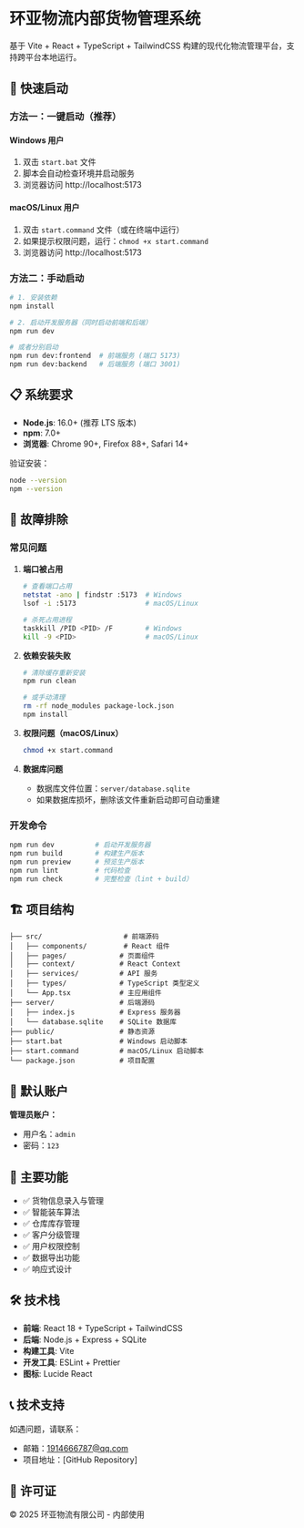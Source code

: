 # 环亚物流内部货物管理系统

基于 Vite + React + TypeScript + TailwindCSS 构建的现代化物流管理平台，支持跨平台本地运行。

## 🚀 快速启动

### 方法一：一键启动（推荐）

#### Windows 用户
1. 双击 `start.bat` 文件
2. 脚本会自动检查环境并启动服务
3. 浏览器访问 http://localhost:5173

#### macOS/Linux 用户
1. 双击 `start.command` 文件（或在终端中运行）
2. 如果提示权限问题，运行：`chmod +x start.command`
3. 浏览器访问 http://localhost:5173

### 方法二：手动启动

```bash
# 1. 安装依赖
npm install

# 2. 启动开发服务器（同时启动前端和后端）
npm run dev

# 或者分别启动
npm run dev:frontend  # 前端服务 (端口 5173)
npm run dev:backend   # 后端服务 (端口 3001)
```

## 📋 系统要求

- **Node.js**: 16.0+ (推荐 LTS 版本)
- **npm**: 7.0+
- **浏览器**: Chrome 90+, Firefox 88+, Safari 14+

验证安装：
```bash
node --version
npm --version
```

## 🔧 故障排除

### 常见问题

1. **端口被占用**
   ```bash
   # 查看端口占用
   netstat -ano | findstr :5173  # Windows
   lsof -i :5173                 # macOS/Linux
   
   # 杀死占用进程
   taskkill /PID <PID> /F        # Windows
   kill -9 <PID>                 # macOS/Linux
   ```

2. **依赖安装失败**
   ```bash
   # 清除缓存重新安装
   npm run clean
   
   # 或手动清理
   rm -rf node_modules package-lock.json
   npm install
   ```

3. **权限问题（macOS/Linux）**
   ```bash
   chmod +x start.command
   ```

4. **数据库问题**
   - 数据库文件位置：`server/database.sqlite`
   - 如果数据库损坏，删除该文件重新启动即可自动重建

### 开发命令

```bash
npm run dev          # 启动开发服务器
npm run build        # 构建生产版本
npm run preview      # 预览生产版本
npm run lint         # 代码检查
npm run check        # 完整检查（lint + build）
```

## 🏗️ 项目结构

```
├── src/                    # 前端源码
│   ├── components/         # React 组件
│   ├── pages/             # 页面组件
│   ├── context/           # React Context
│   ├── services/          # API 服务
│   ├── types/             # TypeScript 类型定义
│   └── App.tsx            # 主应用组件
├── server/                # 后端源码
│   ├── index.js           # Express 服务器
│   └── database.sqlite    # SQLite 数据库
├── public/                # 静态资源
├── start.bat              # Windows 启动脚本
├── start.command          # macOS/Linux 启动脚本
└── package.json           # 项目配置
```

## 🔐 默认账户

**管理员账户：**
- 用户名：`admin`
- 密码：`123`

## 🌟 主要功能

- ✅ 货物信息录入与管理
- ✅ 智能装车算法
- ✅ 仓库库存管理
- ✅ 客户分级管理
- ✅ 用户权限控制
- ✅ 数据导出功能
- ✅ 响应式设计

## 🛠️ 技术栈

- **前端**: React 18 + TypeScript + TailwindCSS
- **后端**: Node.js + Express + SQLite
- **构建工具**: Vite
- **开发工具**: ESLint + Prettier
- **图标**: Lucide React

## 📞 技术支持

如遇问题，请联系：
- 邮箱：1914666787@qq.com
- 项目地址：[GitHub Repository]

## 📄 许可证

© 2025 环亚物流有限公司 - 内部使用